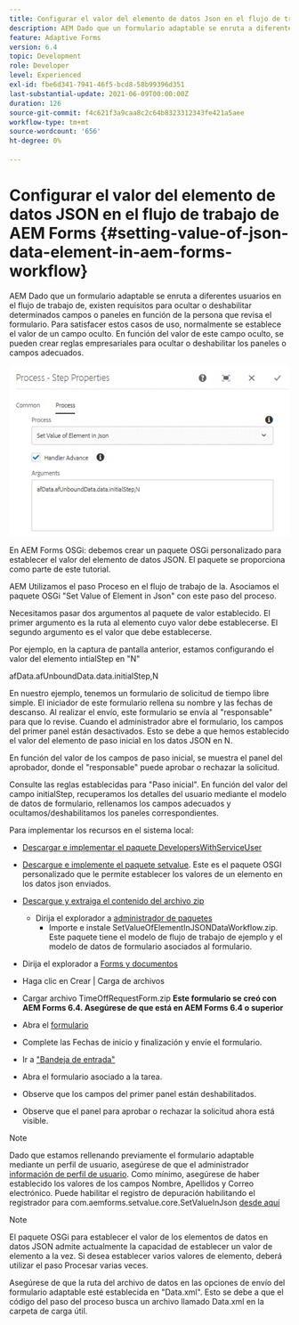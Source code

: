 ```yaml
---
title: Configurar el valor del elemento de datos Json en el flujo de trabajo de AEM Forms
description: AEM Dado que un formulario adaptable se enruta a diferentes usuarios en el flujo de trabajo de, existen requisitos para ocultar o deshabilitar determinados campos o paneles en función de la persona que revisa el formulario. Para satisfacer estos casos de uso, normalmente se establece el valor de un campo oculto. En función del valor de este campo oculto, se pueden crear reglas empresariales para ocultar o deshabilitar los paneles o campos adecuados.
feature: Adaptive Forms
version: 6.4
topic: Development
role: Developer
level: Experienced
exl-id: fbe6d341-7941-46f5-bcd8-58b99396d351
last-substantial-update: 2021-06-09T00:00:00Z
duration: 126
source-git-commit: f4c621f3a9caa8c2c64b8323312343fe421a5aee
workflow-type: tm+mt
source-wordcount: '656'
ht-degree: 0%

---
```


# Configurar el valor del elemento de datos JSON en el flujo de trabajo de AEM Forms {#setting-value-of-json-data-element-in-aem-forms-workflow}

AEM Dado que un formulario adaptable se enruta a diferentes usuarios en el flujo de trabajo de, existen requisitos para ocultar o deshabilitar determinados campos o paneles en función de la persona que revisa el formulario. Para satisfacer estos casos de uso, normalmente se establece el valor de un campo oculto. En función del valor de este campo oculto, se pueden crear reglas empresariales para ocultar o deshabilitar los paneles o campos adecuados.

![Configurar el valor de un elemento en los datos json](assets/capture-3.gif)

En AEM Forms OSGi: debemos crear un paquete OSGi personalizado para establecer el valor del elemento de datos JSON. El paquete se proporciona como parte de este tutorial.

AEM Utilizamos el paso Proceso en el flujo de trabajo de la. Asociamos el paquete OSGi &quot;Set Value of Element in Json&quot; con este paso del proceso.

Necesitamos pasar dos argumentos al paquete de valor establecido. El primer argumento es la ruta al elemento cuyo valor debe establecerse. El segundo argumento es el valor que debe establecerse.

Por ejemplo, en la captura de pantalla anterior, estamos configurando el valor del elemento intialStep en &quot;N&quot;

afData.afUnboundData.data.initialStep,N

En nuestro ejemplo, tenemos un formulario de solicitud de tiempo libre simple. El iniciador de este formulario rellena su nombre y las fechas de descanso. Al realizar el envío, este formulario se envía al &quot;responsable&quot; para que lo revise. Cuando el administrador abre el formulario, los campos del primer panel están desactivados. Esto se debe a que hemos establecido el valor del elemento de paso inicial en los datos JSON en N.

En función del valor de los campos de paso inicial, se muestra el panel del aprobador, donde el &quot;responsable&quot; puede aprobar o rechazar la solicitud.

Consulte las reglas establecidas para &quot;Paso inicial&quot;. En función del valor del campo initialStep, recuperamos los detalles del usuario mediante el modelo de datos de formulario, rellenamos los campos adecuados y ocultamos/deshabilitamos los paneles correspondientes.

Para implementar los recursos en el sistema local:

* [Descargar e implementar el paquete DevelopersWithServiceUser](/help/forms/assets/common-osgi-bundles/DevelopingWithServiceUser.jar)

* [Descargue e implemente el paquete setvalue](/help/forms/assets/common-osgi-bundles/SetValueApp.core-1.0-SNAPSHOT.jar). Este es el paquete OSGI personalizado que le permite establecer los valores de un elemento en los datos json enviados.

* [Descargue y extraiga el contenido del archivo zip](assets/set-value-jsondata.zip)
   * Dirija el explorador a [administrador de paquetes](http://localhost:4502/crx/packmgr/index.jsp)
      * Importe e instale SetValueOfElementInJSONDataWorkflow.zip. Este paquete tiene el modelo de flujo de trabajo de ejemplo y el modelo de datos de formulario asociados al formulario.

* Dirija el explorador a [Forms y documentos](http://localhost:4502/aem/forms.html/content/dam/formsanddocuments)
* Haga clic en Crear | Carga de archivos
* Cargar archivo TimeOffRequestForm.zip
  **Este formulario se creó con AEM Forms 6.4. Asegúrese de que está en AEM Forms 6.4 o superior**
* Abra el [formulario](http://localhost:4502/content/dam/formsanddocuments/timeoffrequest/jcr:content?wcmmode=disabled)
* Complete las Fechas de inicio y finalización y envíe el formulario.
* Ir a [&quot;Bandeja de entrada&quot;](http://localhost:4502/aem/inbox)
* Abra el formulario asociado a la tarea.
* Observe que los campos del primer panel están deshabilitados.
* Observe que el panel para aprobar o rechazar la solicitud ahora está visible.

>[!NOTE]
>
>Dado que estamos rellenando previamente el formulario adaptable mediante un perfil de usuario, asegúrese de que el administrador [información de perfil de usuario](http://localhost:4502/security/users.html). Como mínimo, asegúrese de haber establecido los valores de los campos Nombre, Apellidos y Correo electrónico.
>Puede habilitar el registro de depuración habilitando el registrador para com.aemforms.setvalue.core.SetValueInJson [desde aquí](http://localhost:4502/system/console/slinglog)

>[!NOTE]
>
>El paquete OSGi para establecer el valor de los elementos de datos en datos JSON admite actualmente la capacidad de establecer un valor de elemento a la vez. Si desea establecer varios valores de elemento, deberá utilizar el paso Procesar varias veces.
>
>Asegúrese de que la ruta del archivo de datos en las opciones de envío del formulario adaptable esté establecida en &quot;Data.xml&quot;. Esto se debe a que el código del paso del proceso busca un archivo llamado Data.xml en la carpeta de carga útil.
